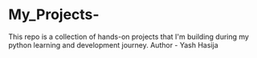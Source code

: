 # My_Projects-
This repo is a collection of hands-on projects that I'm building during my python learning and development journey.
Author - Yash Hasija 